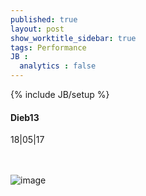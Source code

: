 ```yaml
---
published: true
layout: post
show_worktitle_sidebar: true
tags: Performance
JB :
  analytics : false
---
```


{% include JB/setup %}




<p>
<h4>Dieb13</h4>
18|05|17

<br /><br />
<img src="{{ site.url }}/images/dieb13_small.jpg" alt="image">

</p>